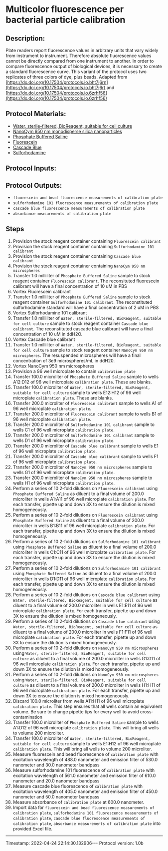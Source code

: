 # Multicolor fluorescence per bacterial particle calibration

## Description:
Plate readers report fluorescence values in arbitrary units that vary widely from instrument to instrument. Therefore absolute fluorescence values cannot be directly compared from one instrument to another. In order to compare fluorescence output of biological devices, it is necessary to create a standard fluorescence curve. This variant of the protocol uses two replicates of three colors of dye, plus beads.
Adapted from [https://dx.doi.org/10.17504/protocols.io.bht7j6rn](https://dx.doi.org/10.17504/protocols.io.bht7j6r) and [https://dx.doi.org/10.17504/protocols.io.6zrhf56](https://dx.doi.org/10.17504/protocols.io.6zrhf56)


## Protocol Materials:
* [Water, sterile-filtered, BioReagent, suitable for cell culture](https://identifiers.org/pubchem.substance:24901740)
* [NanoCym 950 nm monodisperse silica nanoparticles](https://nanocym.com/wp-content/uploads/2018/07/NanoCym-All-Datasheets-.pdf)
* [Phosphate Buffered Saline](https://pubchem.ncbi.nlm.nih.gov/substance/329753341)
* [Fluorescein](https://pubchem.ncbi.nlm.nih.gov/substance/329753341)
* [Cascade Blue](https://pubchem.ncbi.nlm.nih.gov/substance/329753341)
* [Sulforhodamine](https://pubchem.ncbi.nlm.nih.gov/substance/329753341)


## Protocol Inputs:


## Protocol Outputs:
* `fluorescein and bead fluorescence measurements of calibration plate`
* `sulforhodamine 101 fluorescence measurements of calibration plate`
* `cascade blue fluorescence measurements of calibration plate`
* `absorbance measurements of calibration plate`


## Steps
1. Provision the stock reagent container containing `Fluorescein calibrant`
2. Provision the stock reagent container containing `Sulforhodamine 101 calibrant`
3. Provision the stock reagent container containing `Cascade blue calibrant`
4. Provision the stock reagent container containing `NanoCym 950 nm microspheres`
5. Transfer 1.0 milliliter of `Phosphate Buffered Saline` sample to  stock reagent container `Fluorescein calibrant`. The reconsituted fluorescein calibrant will have a final concentration of 10 uM in PBS
6. Vortex Fluorescein calibrant
7. Transfer 1.0 milliliter of `Phosphate Buffered Saline` sample to  stock reagent container `Sulforhodamine 101 calibrant`. The reconstituted sulforhodamine standard will have a final concentration of 2 uM in PBS
8. Vortex Sulforhodamine 101 calibrant
9. Transfer 1.0 milliliter of `Water, sterile-filtered, BioReagent, suitable for cell culture` sample to  stock reagent container `Cascade blue calibrant`. The reconstituted cascade blue calibrant will have a final concentration of 10 uM in ddH2O.
10. Vortex Cascade blue calibrant
11. Transfer 1.0 milliliter of `Water, sterile-filtered, BioReagent, suitable for cell culture` sample to  stock reagent container `NanoCym 950 nm microspheres`. The resuspended microspheres will have a final concentration of 3e9 microspheres/mL in ddH20.
12. Vortex NanoCym 950 nm microspheres
13. Provision a 96 well microplate to contain `calibration plate`
14. Transfer 100.0 microliter of `Phosphate Buffered Saline` sample to wells A12:D12 of  96 well microplate `calibration plate`.  These are blanks.
15. Transfer 100.0 microliter of `Water, sterile-filtered, BioReagent, suitable for cell culture` sample to wells E12:H12 of  96 well microplate `calibration plate`.  These are blanks.
16. Transfer 200.0 microliter of `Fluorescein calibrant` sample to wells A1 of  96 well microplate `calibration plate`.
17. Transfer 200.0 microliter of `Fluorescein calibrant` sample to wells B1 of  96 well microplate `calibration plate`.
18. Transfer 200.0 microliter of `Sulforhodamine 101 calibrant` sample to wells C1 of  96 well microplate `calibration plate`.
19. Transfer 200.0 microliter of `Sulforhodamine 101 calibrant` sample to wells D1 of  96 well microplate `calibration plate`.
20. Transfer 200.0 microliter of `Cascade blue calibrant` sample to wells E1 of  96 well microplate `calibration plate`.
21. Transfer 200.0 microliter of `Cascade blue calibrant` sample to wells F1 of  96 well microplate `calibration plate`.
22. Transfer 200.0 microliter of `NanoCym 950 nm microspheres` sample to wells G1 of  96 well microplate `calibration plate`.
23. Transfer 200.0 microliter of `NanoCym 950 nm microspheres` sample to wells H1 of  96 well microplate `calibration plate`.
24. Perform a series of 10 2-fold dilutions on `Fluorescein calibrant` using `Phosphate Buffered Saline` as diluent to a final volume of 200.0 microliter in  wells A1:A11 of 96 well microplate `calibration plate`.  For each transfer, pipette up and down 3X to ensure the dilution is mixed homogeneously.
25. Perform a series of 10 2-fold dilutions on `Fluorescein calibrant` using `Phosphate Buffered Saline` as diluent to a final volume of 200.0 microliter in  wells B1:B11 of 96 well microplate `calibration plate`.  For each transfer, pipette up and down 3X to ensure the dilution is mixed homogeneously.
26. Perform a series of 10 2-fold dilutions on `Sulforhodamine 101 calibrant` using `Phosphate Buffered Saline` as diluent to a final volume of 200.0 microliter in  wells C1:C11 of 96 well microplate `calibration plate`.  For each transfer, pipette up and down 3X to ensure the dilution is mixed homogeneously.
27. Perform a series of 10 2-fold dilutions on `Sulforhodamine 101 calibrant` using `Phosphate Buffered Saline` as diluent to a final volume of 200.0 microliter in  wells D1:D11 of 96 well microplate `calibration plate`.  For each transfer, pipette up and down 3X to ensure the dilution is mixed homogeneously.
28. Perform a series of 10 2-fold dilutions on `Cascade blue calibrant` using `Water, sterile-filtered, BioReagent, suitable for cell culture` as diluent to a final volume of 200.0 microliter in  wells E1:E11 of 96 well microplate `calibration plate`.  For each transfer, pipette up and down 3X to ensure the dilution is mixed homogeneously.
29. Perform a series of 10 2-fold dilutions on `Cascade blue calibrant` using `Water, sterile-filtered, BioReagent, suitable for cell culture` as diluent to a final volume of 200.0 microliter in  wells F1:F11 of 96 well microplate `calibration plate`.  For each transfer, pipette up and down 3X to ensure the dilution is mixed homogeneously.
30. Perform a series of 10 2-fold dilutions on `NanoCym 950 nm microspheres` using `Water, sterile-filtered, BioReagent, suitable for cell culture` as diluent to a final volume of 200.0 microliter in  wells G1:G11 of 96 well microplate `calibration plate`.  For each transfer, pipette up and down 3X to ensure the dilution is mixed homogeneously.
31. Perform a series of 10 2-fold dilutions on `NanoCym 950 nm microspheres` using `Water, sterile-filtered, BioReagent, suitable for cell culture` as diluent to a final volume of 200.0 microliter in  wells H1:H11 of 96 well microplate `calibration plate`.  For each transfer, pipette up and down 3X to ensure the dilution is mixed homogeneously.
32. Discard 100.0 microliter from wells A11:H11 of 96 well microplate `calibration plate`.  This step ensures that all wells contain an equivalent volume. Be sure to change pipette tips for every well to avoid cross-contamination
33. Transfer 100.0 microliter of `Phosphate Buffered Saline` sample to wells A1:D12 of  96 well microplate `calibration plate`.  This will bring all wells to volume 200 microliter.
34. Transfer 100.0 microliter of `Water, sterile-filtered, BioReagent, suitable for cell culture` sample to wells E1:H12 of  96 well microplate `calibration plate`.  This will bring all wells to volume 200 microliter.
35. Measure fluorescein and bead fluorescence of `calibration plate` with excitation wavelength of 488.0 nanometer and emission filter of 530.0 nanometer and 30.0 nanometer bandpass
36. Measure sulforhodamine 101 fluorescence of `calibration plate` with excitation wavelength of 561.0 nanometer and emission filter of 610.0 nanometer and 20.0 nanometer bandpass
37. Measure cascade blue fluorescence of `calibration plate` with excitation wavelength of 405.0 nanometer and emission filter of 450.0 nanometer and 50.0 nanometer bandpass
38. Measure absorbance of `calibration plate` at 600.0 nanometer.
39. Import data for `fluorescein and bead fluorescence measurements of calibration plate`, `sulforhodamine 101 fluorescence measurements of calibration plate`, `cascade blue fluorescence measurements of calibration plate`, `absorbance measurements of calibration plate` into provided Excel file.
---
Timestamp: 2022-04-24 22:14:30.132906---
Protocol version: 1.0b